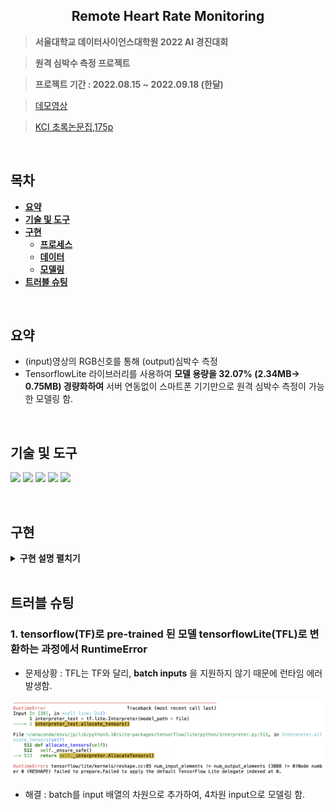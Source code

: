 <h2 align="center">Remote Heart Rate Monitoring</h2>

> **서울대학교 데이터사이언스대학원 2022 AI 경진대회**

> **원격 심박수 측정 프로젝트**

> **프로젝트 기간 : 2022.08.15 ~ 2022.09.18 (한달)**

> [데모영상](https://www.youtube.com/watch?v=GAX9GWvPWNs)

> [KCI 초록논문집,175p](http://conference21.kosombe.or.kr/register/2022_fall/file/ebook.pdf?v=230205)

<br/>

## **목차** 
<b>

- [요약](#요약)
- [기술 및 도구](#기술-및-도구)
- [구현](#구현)
  - [프로세스](#1-프로세스)
  - [데이터](#2-데이터)
  - [모델링](#3-모델링)
- [트러블 슈팅](#트러블-슈팅)
</b>
<br/>

## **요약**
- (input)영상의 RGB신호를 통해 (output)심박수 측정
- TensorflowLite 라이브러리를 사용하여 **모델 용량을 32.07% (2.34MB-> 0.75MB) 경량화하여** 서버 연동없이 스마트폰 기기만으로 원격 심박수 측정이 가능한 모델링 함.
<br/>

## **기술 및 도구**
  <span><img src="https://img.shields.io/badge/Python-05122A?style=flat-square&logo=python"/></span>
  <span><img src="https://img.shields.io/badge/Pytorch-EE4C2C?style=flat-square&logo=PyTorch&logoColor=white"></span>
  <span><img src="https://img.shields.io/badge/TensorFlow-FF6F00?style=flat-square&logo=TensorFlow&logoColor=white"></span>
  <span><img src="https://img.shields.io/badge/TensorFlowLite-41454A?style=flat-square&logo=TensorFlowLite&logoColor=white"></span>
  <span><img src="https://img.shields.io/badge/Linux-FCC624?style=flat-square&logo=Linux&logoColor=white"></span>
  
<br/>


## **구현**
<details>
<summary><b>구현 설명 펼치기</b></summary>
<div markdown="1">

### 1. 프로세스
![](https://github.com/P-uyoung/Ambient_RPPG/blob/main/figure/method_process.png)

### 2. 데이터
  1. AFRL 데이터셋 : pre-train된 모델이 사용한 데이터  
  
  2. UBFC, VIPL-HR-V2 데이터셋 : 경량화한 모델에 대하여 성능 측정에 사용 [(일부 데이터)](https://github.com/P-uyoung/Ambient_RPPG/tree/main/VIPL_v2)  
<br/>

### 3. 모델링
- 모델링 결과
  1. UBFC 데이터셋 : 경량화에 따른 모델의 성능 변화(MAE)  
![](https://github.com/P-uyoung/Ambient_RPPG/blob/main/figure/UBFC_performance.png)   
  
    1. VIPL2 데이터셋 : 경량화에 따른 모델의 성능 변화(MAE)  
![](https://github.com/P-uyoung/Ambient_RPPG/blob/main/figure/VIPL2_performance.png)
  
- [코드 확인](https://github.com/P-uyoung/Ambient_RPPG/tree/main/ambient_rPPG/code)  
- 상세 설명   

  본 프로젝트 모델은 두 개의 모듈로 구성
  1. Face Detection 
      - 데이터 영상에서 얼굴에 해당하는 영역만 탐지하여 추출하는 모듈
      - residual neural network(ResNet)로 구현
      - ResNet은 기존의 CNN의 문제인 신경망의 레이어가 깊어질수록 데이터 학습이 어려워지는 문제를 해결한 알고리즘임.
  
  2. Heart Rate Estimation
      - 실시간 혈류량 변화에 따른 심박수 예측 모듈  
      - temporal shift-convolutional attention network(TS-CAN)로 구현
        1. Temporal shift (TF) 모듈  
        - 영상에서 특징 추출 시, 시간상의 정보(temporal information)를 고려하기 위해 3D convolution 연산해야 함.  
        ![](https://github.com/P-uyoung/Ambient_RPPG/blob/main/figure/TS.png)   
        
        <br/>
        
        2. CAN 모듈 : Attention mask 사용     
        - 이상치를 제거하여 얼굴 프레임에 더욱 초점을 맞춤.
        <br/>
        
       - 개념도  
       ![](https://github.com/P-uyoung/Ambient_RPPG/blob/main/figure/TS-CAN.png)    

</div>
</details>

</br>

## 트러블 슈팅
### 1. tensorflow(TF)로 pre-trained 된 모델 tensorflowLite(TFL)로 변환하는 과정에서 RuntimeError  
- 문제상황 : TFL는 TF와 달리, **batch inputs** 을 지원하지 않기 때문에 런타임 에러 발생함.

![](https://github.com/P-uyoung/Ambient_RPPG/blob/main/figure/Trouble_RuntimeError.png)   

- 해결 : batch를 input 배열의 차원으로 추가하여, 4차원 input으로 모델링 함.

<!--
<details>
<summary><b>기존 코드</b></summary>
<div markdown="1">

~~~java
/**
 * 게시물 Top10 (기준: 댓글 수 + 좋아요 수)
 * @return 인기순 상위 10개 게시물
 */
public Page<PostResponseDto> listTopTen() {

    PageRequest pageRequest = PageRequest.of(0, 10, Sort.Direction.DESC, "rankPoint", "likeCnt");
    return postRepository.findAll(pageRequest).map(PostResponseDto::new);
}

~~~

</div>
</details>
-->


